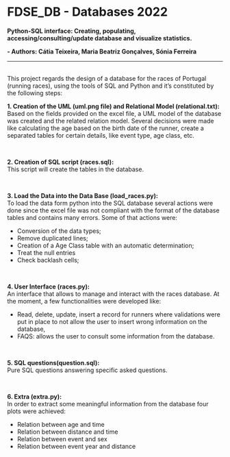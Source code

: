 # FDSE_DB - Databases 2022
**Python-SQL interface: Creating, populating, accessing/consulting/update database and visualize statistics.**

**- Authors: Cátia Teixeira, Maria Beatriz Gonçalves, Sónia Ferreira**

---

<br>
This project regards the design of a database for the races of Portugal (running races), using 
the tools of SQL and Python and it’s constituted by the following steps:   

<br>

**1.   Creation of the UML (uml.png file) and Relational Model (relational.txt):**   
Based on the fields provided on the excel file, a UML model of the database was 
created and the related relation model. Several decisions were made like calculating 
the age based on the birth date of the runner, create a separated tables for certain 
details, like event type, age class, etc. 

<br>

**2.   Creation of SQL script (races.sql):**    
This script will create the tables in the database.

<br>

**3.   Load the Data into the Data Base (load_races.py):**   
To load the data form python into the SQL database several actions were done since 
the excel file was not compliant with the format of the database tables and contains 
many errors. Some of that actions were:
* Conversion of the data types;
* Remove duplicated lines;
* Creation of a Age Class table with an automatic determination;
* Treat the null entries 
* Check backlash cells;

<br>

**4.   User Interface (races.py):**   
An interface that allows to manage and interact with the races database. 
At the moment, a few functionalities were developed like:
* Read, delete, update, insert a record for runners where validations were 
put in place to not allow the user to insert wrong information on the 
database,
* FAQS: allows the user to consult some information from the database.

<br>

**5.   SQL questions(question.sql):**   
Pure SQL questions answering specific asked questions.

<br>

**6.   Extra (extra.py):**   
In order to extract some meaningful information from the database four plots were 
achieved:
* Relation between age and time
* Relation between distance and time
* Relation between event and sex
* Relation between event year and distance
